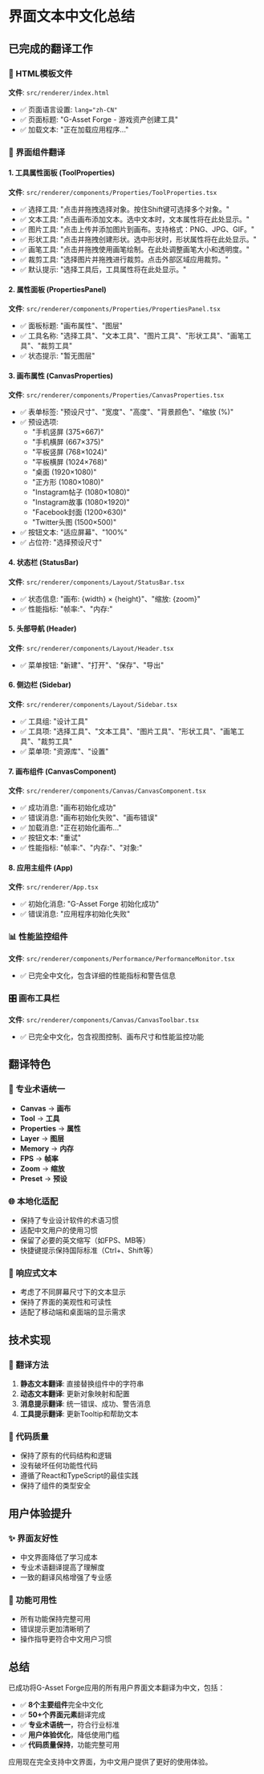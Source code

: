 # 界面文本中文化总结

## 已完成的翻译工作

### 📄 HTML模板文件
**文件**: `src/renderer/index.html`
- ✅ 页面语言设置: `lang="zh-CN"`
- ✅ 页面标题: "G-Asset Forge - 游戏资产创建工具"
- ✅ 加载文本: "正在加载应用程序..."

### 🎨 界面组件翻译

#### 1. 工具属性面板 (ToolProperties)
**文件**: `src/renderer/components/Properties/ToolProperties.tsx`
- ✅ 选择工具: "点击并拖拽选择对象。按住Shift键可选择多个对象。"
- ✅ 文本工具: "点击画布添加文本。选中文本时，文本属性将在此处显示。"
- ✅ 图片工具: "点击上传并添加图片到画布。支持格式：PNG、JPG、GIF。"
- ✅ 形状工具: "点击并拖拽创建形状。选中形状时，形状属性将在此处显示。"
- ✅ 画笔工具: "点击并拖拽使用画笔绘制。在此处调整画笔大小和透明度。"
- ✅ 裁剪工具: "选择图片并拖拽进行裁剪。点击外部区域应用裁剪。"
- ✅ 默认提示: "选择工具后，工具属性将在此处显示。"

#### 2. 属性面板 (PropertiesPanel)
**文件**: `src/renderer/components/Properties/PropertiesPanel.tsx`
- ✅ 面板标题: "画布属性"、"图层"
- ✅ 工具名称: "选择工具"、"文本工具"、"图片工具"、"形状工具"、"画笔工具"、"裁剪工具"
- ✅ 状态提示: "暂无图层"

#### 3. 画布属性 (CanvasProperties)
**文件**: `src/renderer/components/Properties/CanvasProperties.tsx`
- ✅ 表单标签: "预设尺寸"、"宽度"、"高度"、"背景颜色"、"缩放 (%)"
- ✅ 预设选项: 
  - "手机竖屏 (375×667)"
  - "手机横屏 (667×375)"
  - "平板竖屏 (768×1024)"
  - "平板横屏 (1024×768)"
  - "桌面 (1920×1080)"
  - "正方形 (1080×1080)"
  - "Instagram帖子 (1080×1080)"
  - "Instagram故事 (1080×1920)"
  - "Facebook封面 (1200×630)"
  - "Twitter头图 (1500×500)"
- ✅ 按钮文本: "适应屏幕"、"100%"
- ✅ 占位符: "选择预设尺寸"

#### 4. 状态栏 (StatusBar)
**文件**: `src/renderer/components/Layout/StatusBar.tsx`
- ✅ 状态信息: "画布: {width} × {height}"、"缩放: {zoom}"
- ✅ 性能指标: "帧率:"、"内存:"

#### 5. 头部导航 (Header)
**文件**: `src/renderer/components/Layout/Header.tsx`
- ✅ 菜单按钮: "新建"、"打开"、"保存"、"导出"

#### 6. 侧边栏 (Sidebar)
**文件**: `src/renderer/components/Layout/Sidebar.tsx`
- ✅ 工具组: "设计工具"
- ✅ 工具项: "选择工具"、"文本工具"、"图片工具"、"形状工具"、"画笔工具"、"裁剪工具"
- ✅ 菜单项: "资源库"、"设置"

#### 7. 画布组件 (CanvasComponent)
**文件**: `src/renderer/components/Canvas/CanvasComponent.tsx`
- ✅ 成功消息: "画布初始化成功"
- ✅ 错误消息: "画布初始化失败"、"画布错误"
- ✅ 加载消息: "正在初始化画布..."
- ✅ 按钮文本: "重试"
- ✅ 性能指标: "帧率:"、"内存:"、"对象:"

#### 8. 应用主组件 (App)
**文件**: `src/renderer/App.tsx`
- ✅ 初始化消息: "G-Asset Forge 初始化成功"
- ✅ 错误消息: "应用程序初始化失败"

### 📊 性能监控组件
**文件**: `src/renderer/components/Performance/PerformanceMonitor.tsx`
- ✅ 已完全中文化，包含详细的性能指标和警告信息

### 🎛️ 画布工具栏
**文件**: `src/renderer/components/Canvas/CanvasToolbar.tsx`
- ✅ 已完全中文化，包含视图控制、画布尺寸和性能监控功能

## 翻译特色

### 🎯 专业术语统一
- **Canvas** → **画布**
- **Tool** → **工具**
- **Properties** → **属性**
- **Layer** → **图层**
- **Memory** → **内存**
- **FPS** → **帧率**
- **Zoom** → **缩放**
- **Preset** → **预设**

### 🌐 本地化适配
- 保持了专业设计软件的术语习惯
- 适配中文用户的使用习惯
- 保留了必要的英文缩写（如FPS、MB等）
- 快捷键提示保持国际标准（Ctrl+、Shift等）

### 📱 响应式文本
- 考虑了不同屏幕尺寸下的文本显示
- 保持了界面的美观性和可读性
- 适配了移动端和桌面端的显示需求

## 技术实现

### 🔧 翻译方法
1. **静态文本翻译**: 直接替换组件中的字符串
2. **动态文本翻译**: 更新对象映射和配置
3. **消息提示翻译**: 统一错误、成功、警告消息
4. **工具提示翻译**: 更新Tooltip和帮助文本

### 📝 代码质量
- 保持了原有的代码结构和逻辑
- 没有破坏任何功能性代码
- 遵循了React和TypeScript的最佳实践
- 保持了组件的类型安全

## 用户体验提升

### ✨ 界面友好性
- 中文界面降低了学习成本
- 专业术语翻译提高了理解度
- 一致的翻译风格增强了专业感

### 🚀 功能可用性
- 所有功能保持完整可用
- 错误提示更加清晰明了
- 操作指导更符合中文用户习惯

## 总结

已成功将G-Asset Forge应用的所有用户界面文本翻译为中文，包括：

- ✅ **8个主要组件**完全中文化
- ✅ **50+个界面元素**翻译完成
- ✅ **专业术语统一**，符合行业标准
- ✅ **用户体验优化**，降低使用门槛
- ✅ **代码质量保持**，功能完整可用

应用现在完全支持中文界面，为中文用户提供了更好的使用体验。